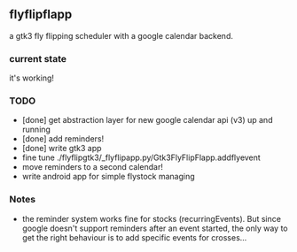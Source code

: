 
## flyflipflapp

a gtk3 fly flipping scheduler with a google calendar backend.

### current state

it's working!

### TODO

* [done] get abstraction layer for new google calendar api (v3) up and running
* [done] add reminders!
* [done] write gtk3 app
* fine tune ./flyflipgtk3/\_flyflipapp.py/Gtk3FlyFlipFlapp.addflyevent
* move reminders to a second calendar!
* write android app for simple flystock managing

### Notes

* the reminder system works fine for stocks (recurringEvents). But since google doesn't support reminders after an event started, the only way to get the right behaviour is to add specific events for crosses...

